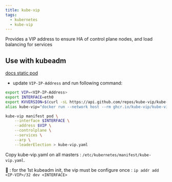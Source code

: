 ```yaml
--- 
title: kube-vip
tags:
  - kubernetes
  - kube-vip
---
```


Provides a VIP address to ensure HA of control plane nodes,
and load balancing for services

## Use with kubeadm

[docs static pod](https://kube-vip.io/docs/installation/static/)

- update `VIP-IP-Address` and run following command:

```sh
export VIP=<VIP-IP-Address>
export INTERFACE=eth0
export KVVERSION=$(curl -sL https://api.github.com/repos/kube-vip/kube-vip/releases | jq -r ".[0].name")
alias kube-vip="docker run --network host --rm ghcr.io/kube-vip/kube-vip:$KVVERSION"

kube-vip manifest pod \
    --interface $INTERFACE \
    --address $VIP \
    --controlplane \
    --services \
    --arp \
    --leaderElection > kube-vip.yaml
```

Copy kube-vip.yaml on all masters : `/etc/kubernetes/manifest/kube-vip.yaml`.

📢 : for the 1st kubeadm init, the vip must be configure once : `ip addr add <IP-VIP>/32 dev <INTERFACE>`
